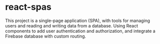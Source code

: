 # react-spas
This project is a single-page application (SPA), with tools for managing users and reading and writing data from a database. Using React components to add user authentication and authorization, and integrate a Firebase database with custom routing.
